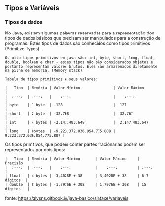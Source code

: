 ## Tipos e Variáveis 

### Tipos de dados
No Java, existem algumas palavras reservadas para a representação dos tipos de dados básicos que precisam ser manipulados para a construção de programas. Estes tipos de dados são conhecidos como tipos primitivos (Primitive Types).

    Os oito tipos primitivos em java são: int, byte, short, long, float, double, boolean e char - esses tipos não são considerados objetos e portanto representam valores brutos. Eles são armazenados diretamente na pilha de memória. (Memory stack)

    Tabela de tipos primitivos e seus valores:

    |   Tipo  | Memória | Valor Mínimo               | Valor Máximo               |
    |  :---:  | :---:   |    :---:                   |    :---:                   |
    | byte    | 1 byte  | -128                       |  127                       |
    | short   | 2 byte  | -32.768                    |  32.767                    |
    | int     | 4 bytes | -2.147.483.648             |  2.147.483.647             |
    | long    | 8bytes  | -9.223.372.036.854.775.808 |  9.223.372.036.854.775.807 |

Os tipos primitivos, que podem conter partes fraciónarias podem ser representados por dois tipos:

    |   Tipo  | Memória | Valor Mínimo       | Valor Máximo     |  Precisão    |
    |  :---:  | :---:   |    :---:           |    :---:         | :---:        |
    | float   | 4 bytes | -3,4028E + 38      | 3,4028E + 38     | 6-7 dígitos  |
    | double  | 8 bytes | -1,7976E + 308     | 1,7976E + 308    | 15 dígitos   |
    
     


fonte: <https://glysns.gitbook.io/java-basico/sintaxe/variaveis>

